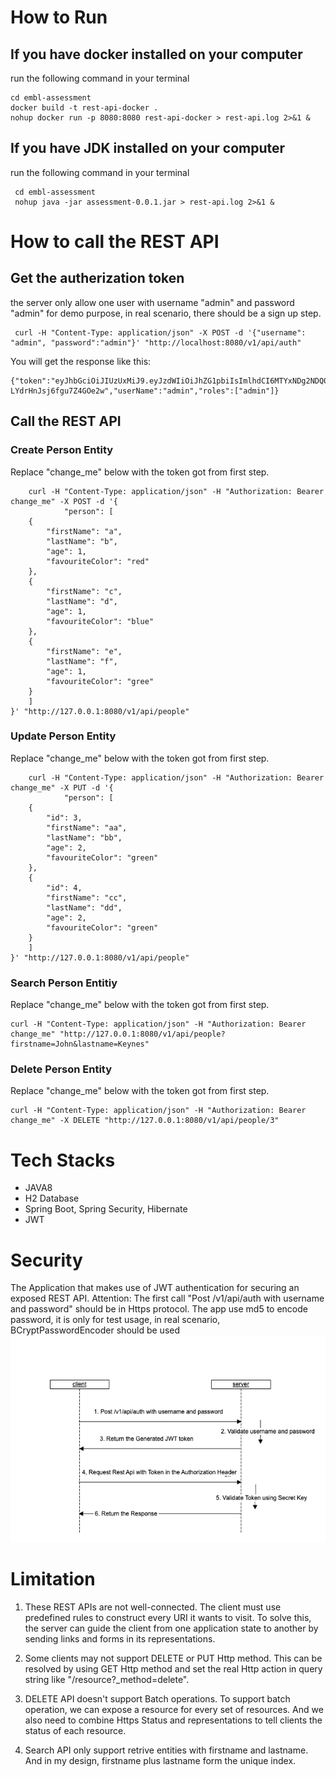 # How to Run

## If you have docker installed on your computer
run the following command in your terminal
```
cd embl-assessment
docker build -t rest-api-docker .
nohup docker run -p 8080:8080 rest-api-docker > rest-api.log 2>&1 &
```
## If you have JDK installed on your computer
run the following command in your terminal
```
 cd embl-assessment
 nohup java -jar assessment-0.0.1.jar > rest-api.log 2>&1 &
```

# How to call the REST API
## Get the autherization token

the server only allow one user with username "admin" and password "admin" for demo purpose, in real scenario, there should be a sign up step.
 ```
  curl -H "Content-Type: application/json" -X POST -d '{"username": "admin", "password":"admin"}' "http://localhost:8080/v1/api/auth"
```

 You will get the response like this:
 ```
{"token":"eyJhbGciOiJIUzUxMiJ9.eyJzdWIiOiJhZG1pbiIsImlhdCI6MTYxNDg2NDQ0NywiZXhwIjoxNjE0OTUwODQ3fQ.uxHvRKHJJimqTdjlHmDvPxuXT2CZNiVxTmvs6EZXHA0PnpBgMgcKZxcZPTXvoOSq-LYdrHnJsj6fgu7Z4GOe2w","userName":"admin","roles":["admin"]}
 ```

## Call the REST API

### Create Person Entity
Replace "change_me" below with the token got from first step.
```
    curl -H "Content-Type: application/json" -H "Authorization: Bearer change_me" -X POST -d '{
            "person": [
    {
        "firstName": "a",
        "lastName": "b",
        "age": 1,
        "favouriteColor": "red"
    },
    {
        "firstName": "c",
        "lastName": "d",
        "age": 1,
        "favouriteColor": "blue"
    },
    {
        "firstName": "e",
        "lastName": "f",
        "age": 1,
        "favouriteColor": "gree"
    }
    ]
}' "http://127.0.0.1:8080/v1/api/people"
```

### Update Person Entity
Replace "change_me" below with the token got from first step.
```
    curl -H "Content-Type: application/json" -H "Authorization: Bearer change_me" -X PUT -d '{
            "person": [
    {	
    	"id": 3,
        "firstName": "aa",
        "lastName": "bb",
        "age": 2,
        "favouriteColor": "green"
    },
    {
    	"id": 4,
        "firstName": "cc",
        "lastName": "dd",
        "age": 2,
        "favouriteColor": "green"
    }
    ]
}' "http://127.0.0.1:8080/v1/api/people"
```

### Search Person Entitiy
Replace "change_me" below with the token got from first step.
```
curl -H "Content-Type: application/json" -H "Authorization: Bearer change_me" "http://127.0.0.1:8080/v1/api/people?firstname=John&lastname=Keynes"
```
### Delete Person Entity
Replace "change_me" below with the token got from first step.
```
curl -H "Content-Type: application/json" -H "Authorization: Bearer change_me" -X DELETE "http://127.0.0.1:8080/v1/api/people/3"
```
# Tech Stacks
* JAVA8
* H2 Database
* Spring Boot, Spring Security, Hibernate
* JWT


# Security
The Application that makes use of JWT authentication for securing an exposed REST API.
Attention: The first call "Post /v1/api/auth with username and password" should be in Https protocol. The app use md5 to encode password, it is only for test usage, in real scenario, BCryptPasswordEncoder should be used
![image](https://github.com/zhengxiaoxue/embl-assessment/blob/main/Authenticate%20Process.png)

# Limitation
1. These REST APIs are not well-connected. The client must use predefined rules to construct every URI it wants to visit. To solve this, the server can guide the client from one application state to another by sending links and forms in its representations. 

2. Some clients may not support DELETE or PUT Http method. This can be resolved by using GET Http method and set the real Http action in query string like "/resource?_method=delete". 


5. DELETE API doesn't support Batch operations. To support batch operation, we can expose a resource for every set of resources. And we also need to combine Https Status and representations to tell clients the status of each resource.

4. Search API only support retrive entities with firstname and lastname. And in my design, firstname plus lastname form the unique index.








